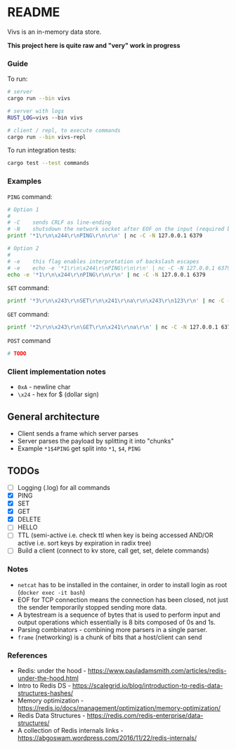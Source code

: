 # README

Vivs is an in-memory data store.

**This project here is quite raw and "very" work in progress**

### Guide

To run:

```sh
# server
cargo run --bin vivs

# server with logs
RUST_LOG=vivs --bin vivs

# client / repl, to execute commands
cargo run --bin vivs-repl
```

To run integration tests:

```sh
cargo test --test commands
```

### Examples

`PING` command:

```sh
# Option 1
# 
# -C    sends CRLF as line-ending
# -N    shutsdown the network socket after EOF on the input (required by some servers to finish work) 
printf '*1\r\n\x244\r\nPING\r\n\r\n' | nc -C -N 127.0.0.1 6379

# Option 2
#
# -e    this flag enables interpretation of backslash escapes
# -e    echo -e '*1\r\n\x244\r\nPING\r\n\r\n' | nc -C -N 127.0.0.1 6379
echo -e '*1\r\n\x244\r\nPING\r\n\r\n' | nc -C -N 127.0.0.1 6379
```

`SET` command:

```sh
printf '*3\r\n\x243\r\nSET\r\n\x241\r\na\r\n\x243\r\n123\r\n' | nc -C -N 127.0.0.1 6379
```

`GET` command:

```sh
printf '*2\r\n\x243\r\n\GET\r\n\x241\r\na\r\n' | nc -C -N 127.0.0.1 6379
```

`POST` command

```sh
# TODO
```

### Client implementation notes

- `0xA` - newline char
- `\x24` - hex for $ (dollar sign)

## General architecture

- Client sends a frame which server parses
- Server parses the payload by splitting it into "chunks"
- Example `*1$4PING` get split into `*1`, `$4`, `PING`

## TODOs

- [ ] Logging (.log) for all commands
- [x] PING
- [x] SET
- [x] GET
- [x] DELETE
- [ ] HELLO
- [ ] TTL (semi-active i.e. check ttl when key is being accessed AND/OR active i.e. sort keys by expiration in radix tree)
- [ ] Build a client (connect to kv store, call get, set, delete commands)

### Notes

- `netcat` has to be installed in the container, in order to install login as root (`docker exec -it bash`)
- EOF for TCP connection means the connection has been closed, not just the sender temporarily stopped sending more data.
- A bytestream is a sequence of bytes that is used to perform input and output operations which essentially is 8 bits composed of 0s and 1s.
- Parsing combinators - combining more parsers in a single parser.
- `frame` (networking) is a chunk of bits that a host/client can send

### References

- Redis: under the hood - https://www.pauladamsmith.com/articles/redis-under-the-hood.html
- Intro to Redis DS - https://scalegrid.io/blog/introduction-to-redis-data-structures-hashes/
- Memory optimization - https://redis.io/docs/management/optimization/memory-optimization/
- Redis Data Structures - https://redis.com/redis-enterprise/data-structures/
- A collection of Redis internals links - https://abgoswam.wordpress.com/2016/11/22/redis-internals/

